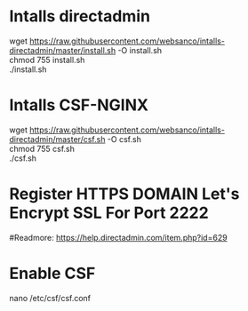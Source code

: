 # Intalls directadmin

wget https://raw.githubusercontent.com/websanco/intalls-directadmin/master/install.sh -O install.sh  
chmod 755 install.sh  
./install.sh  


# Intalls CSF-NGINX
wget https://raw.githubusercontent.com/websanco/intalls-directadmin/master/csf.sh -O csf.sh  
chmod 755 csf.sh  
./csf.sh  

# Register HTTPS DOMAIN Let's Encrypt SSL For Port 2222
#Readmore: https://help.directadmin.com/item.php?id=629

# Enable CSF
nano /etc/csf/csf.conf



